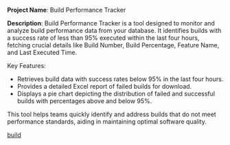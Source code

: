 **Project Name**: Build Performance Tracker

**Description**:
Build Performance Tracker is a tool designed to monitor and analyze build performance data from your database. It identifies builds with a success rate of less than 95% executed within the last four hours, fetching crucial details like Build Number, Build Percentage, Feature Name, and Last Executed Time. 

Key Features:
- Retrieves build data with success rates below 95% in the last four hours.
- Provides a detailed Excel report of failed builds for download.
- Displays a pie chart depicting the distribution of failed and successful builds with percentages above and below 95%.

This tool helps teams quickly identify and address builds that do not meet performance standards, aiding in maintaining optimal software quality.

[build](https://github.com/user-attachments/assets/798210a5-66f0-4376-b2c2-8d3c163fbc9a)
